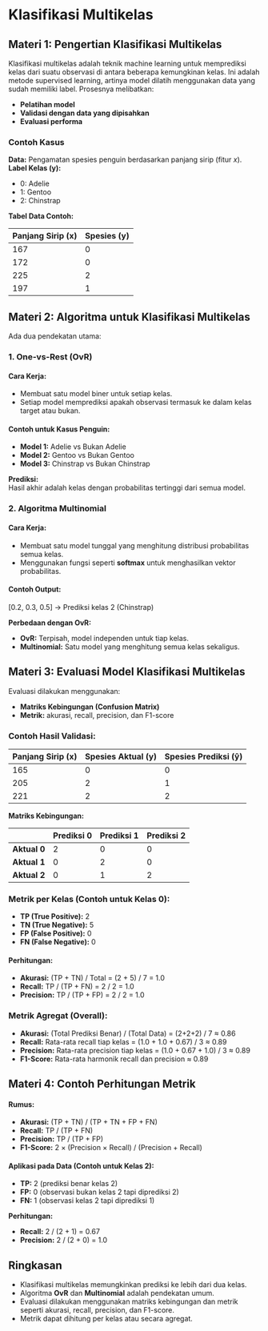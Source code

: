 # Klasifikasi Multikelas

## Materi 1: Pengertian Klasifikasi Multikelas
Klasifikasi multikelas adalah teknik machine learning untuk memprediksi kelas dari suatu observasi di antara beberapa kemungkinan kelas. Ini adalah metode supervised learning, artinya model dilatih menggunakan data yang sudah memiliki label. Prosesnya melibatkan:
- **Pelatihan model**
- **Validasi dengan data yang dipisahkan**
- **Evaluasi performa**

### Contoh Kasus
**Data:** Pengamatan spesies penguin berdasarkan panjang sirip (fitur *x*).  
**Label Kelas (y):**
- 0: Adelie
- 1: Gentoo
- 2: Chinstrap

**Tabel Data Contoh:**

| Panjang Sirip (x) | Spesies (y) |
|-------------------|-------------|
| 167               | 0           |
| 172               | 0           |
| 225               | 2           |
| 197               | 1           |

## Materi 2: Algoritma untuk Klasifikasi Multikelas
Ada dua pendekatan utama:

### 1. One-vs-Rest (OvR)
#### Cara Kerja:
- Membuat satu model biner untuk setiap kelas.
- Setiap model memprediksi apakah observasi termasuk ke dalam kelas target atau bukan.

#### Contoh untuk Kasus Penguin:
- **Model 1:** Adelie vs Bukan Adelie
- **Model 2:** Gentoo vs Bukan Gentoo
- **Model 3:** Chinstrap vs Bukan Chinstrap

**Prediksi:**  
Hasil akhir adalah kelas dengan probabilitas tertinggi dari semua model.

### 2. Algoritma Multinomial
#### Cara Kerja:
- Membuat satu model tunggal yang menghitung distribusi probabilitas semua kelas.
- Menggunakan fungsi seperti **softmax** untuk menghasilkan vektor probabilitas.

#### Contoh Output:
[0.2, 0.3, 0.5] → Prediksi kelas 2 (Chinstrap)

**Perbedaan dengan OvR:**
- **OvR:** Terpisah, model independen untuk tiap kelas.
- **Multinomial:** Satu model yang menghitung semua kelas sekaligus.

## Materi 3: Evaluasi Model Klasifikasi Multikelas
Evaluasi dilakukan menggunakan:
- **Matriks Kebingungan (Confusion Matrix)**
- **Metrik:** akurasi, recall, precision, dan F1-score

### Contoh Hasil Validasi:
| Panjang Sirip (x) | Spesies Aktual (y) | Spesies Prediksi (ŷ) |
|-------------------|--------------------|----------------------|
| 165               | 0                  | 0                    |
| 205               | 2                  | 1                    |
| 221               | 2                  | 2                    |

**Matriks Kebingungan:**

|               | Prediksi 0 | Prediksi 1 | Prediksi 2 |
|---------------|------------|------------|------------|
| **Aktual 0**  | 2          | 0          | 0          |
| **Aktual 1**  | 0          | 2          | 0          |
| **Aktual 2**  | 0          | 1          | 2          |

### Metrik per Kelas (Contoh untuk Kelas 0):
- **TP (True Positive):** 2  
- **TN (True Negative):** 5  
- **FP (False Positive):** 0  
- **FN (False Negative):** 0  

#### Perhitungan:
- **Akurasi:** (TP + TN) / Total = (2 + 5) / 7 = 1.0  
- **Recall:** TP / (TP + FN) = 2 / 2 = 1.0  
- **Precision:** TP / (TP + FP) = 2 / 2 = 1.0  

### Metrik Agregat (Overall):
- **Akurasi:** (Total Prediksi Benar) / (Total Data) = (2+2+2) / 7 ≈ 0.86  
- **Recall:** Rata-rata recall tiap kelas = (1.0 + 1.0 + 0.67) / 3 ≈ 0.89  
- **Precision:** Rata-rata precision tiap kelas = (1.0 + 0.67 + 1.0) / 3 ≈ 0.89  
- **F1-Score:** Rata-rata harmonik recall dan precision ≈ 0.89  

## Materi 4: Contoh Perhitungan Metrik
#### Rumus:
- **Akurasi:** (TP + TN) / (TP + TN + FP + FN)
- **Recall:** TP / (TP + FN)
- **Precision:** TP / (TP + FP)
- **F1-Score:** 2 × (Precision × Recall) / (Precision + Recall)

#### Aplikasi pada Data (Contoh untuk Kelas 2):
- **TP:** 2 (prediksi benar kelas 2)
- **FP:** 0 (observasi bukan kelas 2 tapi diprediksi 2)
- **FN:** 1 (observasi kelas 2 tapi diprediksi 1)

**Perhitungan:**
- **Recall:** 2 / (2 + 1) = 0.67  
- **Precision:** 2 / (2 + 0) = 1.0  

## Ringkasan
- Klasifikasi multikelas memungkinkan prediksi ke lebih dari dua kelas.
- Algoritma **OvR** dan **Multinomial** adalah pendekatan umum.
- Evaluasi dilakukan menggunakan matriks kebingungan dan metrik seperti akurasi, recall, precision, dan F1-score.
- Metrik dapat dihitung per kelas atau secara agregat.